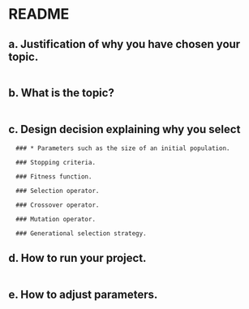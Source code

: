 # README

## a. Justification of why you have chosen your topic.
```
```
## b. What is the topic?
```
```
## c. Design decision explaining why you select
```
  ### * Parameters such as the size of an initial population.

  ### Stopping criteria.

  ### Fitness function.

  ### Selection operator.

  ### Crossover operator.

  ### Mutation operator.

  ### Generational selection strategy.
```
## d. How to run your project.
```
```
## e. How to adjust parameters.
```
```
